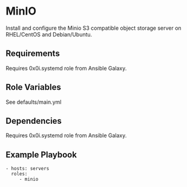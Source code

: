 MinIO
=========

Install and configure the Minio S3 compatible object storage server on RHEL/CentOS and Debian/Ubuntu.

Requirements
------------

Requires 0x0i.systemd role from Ansible Galaxy.

Role Variables
--------------

See defaults/main.yml

Dependencies
------------

Requires 0x0i.systemd role from Ansible Galaxy.

Example Playbook
----------------

    - hosts: servers
      roles:
         - minio
